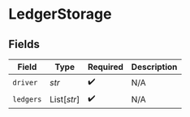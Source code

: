 # LedgerStorage


## Fields

| Field              | Type               | Required           | Description        |
| ------------------ | ------------------ | ------------------ | ------------------ |
| `driver`           | *str*              | :heavy_check_mark: | N/A                |
| `ledgers`          | List[*str*]        | :heavy_check_mark: | N/A                |